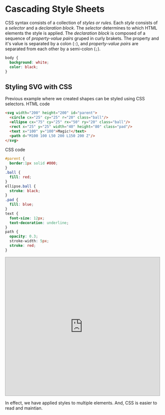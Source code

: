 # Cascading Style Sheets

CSS syntax consists of a collection of *styles or rules*. Each *style* consists of a *selector* and a *declaration block*. The *selector* determines to which HTML elements the style is applied. The *declaration block* is composed of a sequence of *property-value pairs* gruped in curly brakets. The property and it's value is separated by a colon (`:`), and *property-value pairs* are separated from each other by a semi-colon (`;`).

```css
body {
  background: white;
  color: black;
}
```
## Styling SVG with CSS

Previous example where we created shapes can be styled using CSS selectors.
HTML code

```html
<svg width="200" height="200" id="parent">
  <circle cx="25" cy="25" r="20" class="ball"/>
  <ellipse cx="75" cy="25" rx="50" ry="20" class="ball"/>
  <rect x="25" y="25" width="40" height="80" class="pad"/>
  <text x="100" y="100">Magic!</text>
  <path d="M100 100 L50 200 L150 200 Z"/>
</svg>
```
CSS code

```css
#parent {
  border:1px solid #000;
}
.ball {
  fill: red;
}
ellipse.ball {
  stroke: black;
}
.pad {
  fill: blue;
}
text {
  font-size: 12px;
  text-decoration: underline;
}
path {
  opacity: 0.3;
  stroke-width: 5px;
  stroke: red;
}
```
<iframe src="http://jsbin.com/gukaki/embed?html,css,output" style="border: 1px solid rgb(170, 170, 170); width: 100%; min-height: 450px; height: 30px;"></iframe>

In effect, we have applied styles to multiple elements. And, CSS is easier to read and maintian.
